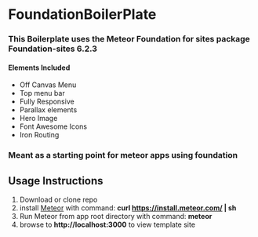 # FoundationBoilerPlate

### This Boilerplate uses the Meteor Foundation for sites package Foundation-sites 6.2.3

#### Elements Included

* Off Canvas Menu
* Top menu bar
* Fully Responsive
* Parallax elements
* Hero Image
* Font Awesome Icons
* Iron Routing

### Meant as a starting point for meteor apps using foundation

## Usage Instructions

1. Download or clone repo
2. install [Meteor](https://www.meteor.com) with command: **curl https://install.meteor.com/ | sh**
3. Run Meteor from app root directory with command: **meteor**
4. browse to **http://localhost:3000** to view template site
